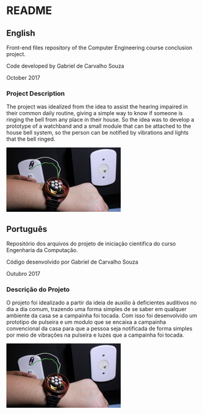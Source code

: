 # README

## English 

Front-end files repository of the Computer Engineering course conclusion project.

Code developed by Gabriel de Carvalho Souza

October 2017

### Project Description ###

The project was idealized from the idea to assist the hearing impaired in their common daily routine, giving a simple way to know if someone is ringing the bell from any place in their house. So the idea was to develop a prototype of a watchband and a small module that can be attached to the house bell system, so the person can be notified by vibrations and lights that the bell ringed.

![watchband](./documentation_images/watchband.jpg)


## Português

Repositório dos arquivos do projeto de iniciação cientifica do curso Engenharia da Computação.

Código desenvolvido por Gabriel de Carvalho Souza

Outubro 2017

### Descrição do Projeto ###

O projeto foi idealizado a partir da ideia de auxilio à deficientes auditivos no dia a dia comum, trazendo uma forma simples de se saber em qualquer ambiente da casa se a campainha foi tocada. Com isso foi desenvolvido um prototipo de pulseira e um modulo que se encaixa a campainha convencional da casa para que a pessoa seja notificada de forma simples por meio de vibrações na pulseira e luzes que a campainha foi tocada.

![watchband](./documentation_images/watchband.jpg)


